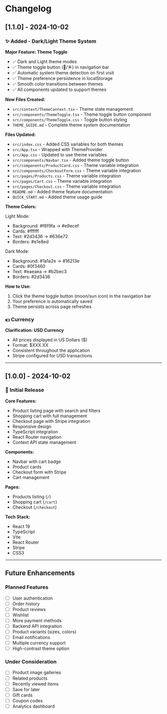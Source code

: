 # Changelog

## [1.1.0] - 2024-10-02

### ✨ Added - Dark/Light Theme System

**Major Feature: Theme Toggle**

- ✅ Dark and Light theme modes
- ✅ Theme toggle button (🌙/☀️) in navigation bar
- ✅ Automatic system theme detection on first visit
- ✅ Theme preference persistence in localStorage
- ✅ Smooth color transitions between themes
- ✅ All components updated to support themes

**New Files Created:**

- `src/context/ThemeContext.tsx` - Theme state management
- `src/components/ThemeToggle.tsx` - Theme toggle button component
- `src/components/ThemeToggle.css` - Toggle button styling
- `THEME_GUIDE.md` - Complete theme system documentation

**Files Updated:**

- `src/index.css` - Added CSS variables for both themes
- `src/App.tsx` - Wrapped with ThemeProvider
- `src/App.css` - Updated to use theme variables
- `src/components/Navbar.tsx` - Added theme toggle button
- `src/components/ProductCard.css` - Theme variable integration
- `src/components/CheckoutForm.css` - Theme variable integration
- `src/pages/Products.css` - Theme variable integration
- `src/pages/Cart.css` - Theme variable integration
- `src/pages/Checkout.css` - Theme variable integration
- `README.md` - Added theme feature documentation
- `QUICK_START.md` - Added theme usage guide

**Theme Colors:**

Light Mode:

- Background: #f8f9fa → #e9ecef
- Cards: #ffffff
- Text: #2d3436 → #636e72
- Borders: #e1e8ed

Dark Mode:

- Background: #1a1a2e → #16213e
- Cards: #0f3460
- Text: #eaeaea → #b2bec3
- Borders: #2d3436

**How to Use:**

1. Click the theme toggle button (moon/sun icon) in the navigation bar
2. Your preference is automatically saved
3. Theme persists across page refreshes

### 💵 Currency

**Clarification: USD Currency**

- All prices displayed in US Dollars ($)
- Format: $XXX.XX
- Consistent throughout the application
- Stripe configured for USD transactions

---

## [1.0.0] - 2024-10-02

### 🎉 Initial Release

**Core Features:**

- Product listing page with search and filters
- Shopping cart with full management
- Checkout page with Stripe integration
- Responsive design
- TypeScript integration
- React Router navigation
- Context API state management

**Components:**

- Navbar with cart badge
- Product cards
- Checkout form with Stripe
- Cart management

**Pages:**

- Products listing (`/`)
- Shopping cart (`/cart`)
- Checkout (`/checkout`)

**Tech Stack:**

- React 19
- TypeScript
- Vite
- React Router
- Stripe
- CSS3

---

## Future Enhancements

### Planned Features

- [ ] User authentication
- [ ] Order history
- [ ] Product reviews
- [ ] Wishlist
- [ ] More payment methods
- [ ] Backend API integration
- [ ] Product variants (sizes, colors)
- [ ] Email notifications
- [ ] Multiple currency support
- [ ] High-contrast theme option

### Under Consideration

- [ ] Product image galleries
- [ ] Related products
- [ ] Recently viewed items
- [ ] Save for later
- [ ] Gift cards
- [ ] Coupon codes
- [ ] Analytics dashboard
